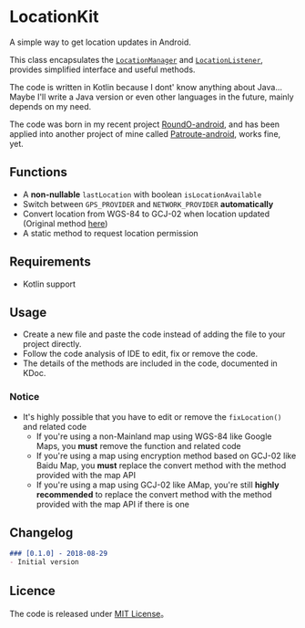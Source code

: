 # LocationKit
A simple way to get location updates in Android.

This class encapsulates the [`LocationManager`](https://developer.android.com/reference/android/location/LocationManager "Android Developers") and [`LocationListener`](https://developer.android.com/reference/android/location/LocationListener "LocationListener | Android Developers"), provides simplified interface and useful methods.

The code is written in Kotlin because I dont' know anything about Java... Maybe I'll write a Java version or even other languages in the future, mainly depends on my need.

The code was born in my recent project [RoundO-android](https://github.com/lucka-me/RoundO-android "GitHub"), and has been applied into another project of mine called [Patroute-android](https://github.com/lucka-me/Patroute-android "GitHub"), works fine, yet.

## Functions
- A **non-nullable** `lastLocation` with boolean `isLocationAvailable`
- Switch between `GPS_PROVIDER` and `NETWORK_PROVIDER` **automatically**
- Convert location from WGS-84 to GCJ-02 when location updated (Original method [here](https://github.com/geosmart/coordtransform/blob/master/src/main/java/me/demo/util/geo/CoordinateTransformUtil.java "GitHub"))
- A static method to request location permission

## Requirements
* Kotlin support

## Usage
* Create a new file and paste the code instead of adding the file to your project directly.
* Follow the code analysis of IDE to edit, fix or remove the code.
* The details of the methods are included in the code, documented in KDoc.

### Notice
* It's highly possible that you have to edit or remove the `fixLocation()` and related code
  * If you're using a non-Mainland map using WGS-84 like Google Maps, you **must** remove the function and related code
  * If you're using a map using encryption method based on GCJ-02 like Baidu Map, you **must** replace the convert method with the method provided with the map API
  * If you're using a map using GCJ-02 like AMap, you're still **highly recommended** to replace the convert method with the method provided with the map API if there is one

## Changelog
```markdown
### [0.1.0] - 2018-08-29
- Initial version
```

## Licence
The code is released under [MIT License](../../LICENSE)。
